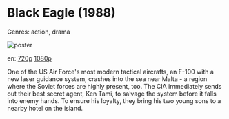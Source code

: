 # Black Eagle (1988)

Genres: action, drama

![poster](http://image.tmdb.org/t/p/w500/y3Dy1jd8mLmmrPaYwqN8pQVYCQw.jpg)

en:
  [720p](magnet:?xt=urn:btih:43073fc00ae5e0d4d1862e6b54d7e441d76f17da&dn=Black+Eagle+%281988%29+720p+BrRip+x264+-+YIFY&tr=udp%3A%2F%2Ftracker.openbittorrent.com%3A80%2Fannounce&tr=udp%3A%2F%2Fglotorrents.pw%3A6969%2Fannounce&tr=udp%3A%2F%2Ftracker.openbittorrent.com%3A80%2Fannounce&tr=udp%3A%2F%2Ftracker.opentrackr.org%3A1337%2Fannounce&tr=udp%3A%2F%2Fzer0day.to%3A1337%2Fannounce&tr=udp%3A%2F%2Ftracker.coppersurfer.tk%3A6969%2Fannounce)
  [1080p](magnet:?xt=urn:btih:19c974fb4f632f15c06bc3d0f7a67601931d83f8&dn=Black+Eagle+%281988%29+1080p+BrRip+x264+-+YIFY&tr=udp%3A%2F%2Ftracker.openbittorrent.com%3A80%2Fannounce&tr=udp%3A%2F%2Fglotorrents.pw%3A6969%2Fannounce&tr=udp%3A%2F%2Ftracker.openbittorrent.com%3A80%2Fannounce&tr=udp%3A%2F%2Ftracker.opentrackr.org%3A1337%2Fannounce&tr=udp%3A%2F%2Fzer0day.to%3A1337%2Fannounce&tr=udp%3A%2F%2Ftracker.coppersurfer.tk%3A6969%2Fannounce)
  


One of the US Air Force's most modern tactical aircrafts, an F-100 with a new laser guidance system, crashes into the sea near Malta - a region where the Soviet forces are highly present, too. The CIA immediately sends out their best secret agent, Ken Tami, to salvage the system before it falls into enemy hands. To ensure his loyalty, they bring his two young sons to a nearby hotel on the island.